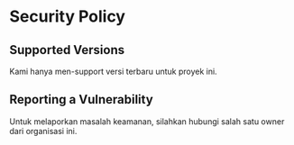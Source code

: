 # Security Policy

## Supported Versions
Kami hanya men-support versi terbaru untuk proyek ini.

## Reporting a Vulnerability
Untuk melaporkan masalah keamanan, silahkan hubungi salah satu owner dari organisasi ini.

